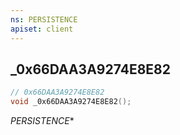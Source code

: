 ```yaml
---
ns: PERSISTENCE
apiset: client
---
```

## _0x66DAA3A9274E8E82

```c
// 0x66DAA3A9274E8E82
void _0x66DAA3A9274E8E82();
```

_PERSISTENCE_*
